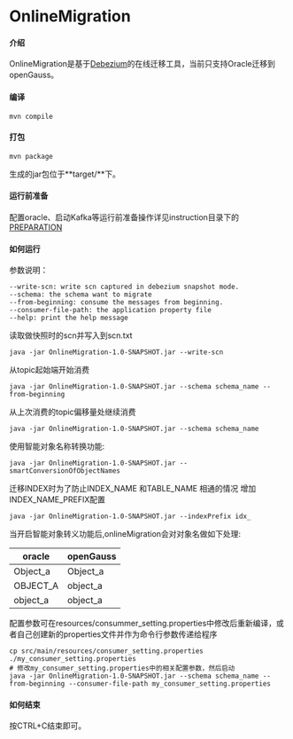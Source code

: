 # OnlineMigration

#### 介绍
OnlineMigration是基于[Debezium](https://debezium.io/)的在线迁移工具，当前只支持Oracle迁移到openGauss。

#### 编译
```
mvn compile
```

#### 打包
```
mvn package
```

生成的jar包位于**target/**下。

#### 运行前准备
配置oracle、启动Kafka等运行前准备操作详见instruction目录下的[PREPARATION](instruction/PREPARATION.md)

#### 如何运行
参数说明：
```
--write-scn: write scn captured in debezium snapshot mode.
--schema: the schema want to migrate
--from-beginning: consume the messages from beginning.
--consumer-file-path: the application property file
--help: print the help message
```

读取做快照时的scn并写入到scn.txt
```shell
java -jar OnlineMigration-1.0-SNAPSHOT.jar --write-scn
```

从topic起始端开始消费
```shell
java -jar OnlineMigration-1.0-SNAPSHOT.jar --schema schema_name --from-beginning
```

从上次消费的topic偏移量处继续消费
```shell
java -jar OnlineMigration-1.0-SNAPSHOT.jar --schema schema_name
```

使用智能对象名称转换功能:
```shell
java -jar OnlineMigration-1.0-SNAPSHOT.jar --smartConversionOfObjectNames
```
迁移INDEX时为了防止INDEX_NAME 和TABLE_NAME 相通的情况 增加INDEX_NAME_PREFIX配置
```shell
java -jar OnlineMigration-1.0-SNAPSHOT.jar --indexPrefix idx_
```

当开启智能对象转义功能后,onlineMigration会对对象名做如下处理:

| oracle   | openGauss |
|----------|-----------|
| Object_a | Object_a  |
| OBJECT_A | object_a  |
| object_a | object_a  |

配置参数可在resources/consummer_setting.properties中修改后重新编译，或者自己创建新的properties文件并作为命令行参数传递给程序
```shell
cp src/main/resources/consumer_setting.properties ./my_consumer_setting.properties
# 修改my_consumer_setting.properties中的相关配置参数，然后启动
java -jar OnlineMigration-1.0-SNAPSHOT.jar --schema schema_name --from-beginning --consumer-file-path my_consumer_setting.properties
```

#### 如何结束
按CTRL+C结束即可。